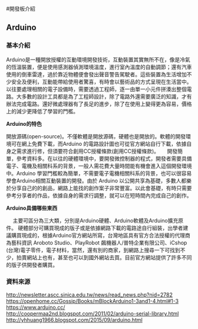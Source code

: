 #開發板介紹
## Arduino
### 基本介紹
Arduino是一種開放授權的互動環境開發技術，互動裝置其實無所不在，像是冷氣的恆溫裝置，便是使用感測器偵測環境溫度，進行室內溫度的自動調節；還有汽車使用的倒車雷達，過於靠近物體便會發出聲音警告駕駛者。這些裝置為生活增加不少安全及便利，互動能帶給使用者驚喜，有時會以藝術品的方式呈現在生活當中。
以往要處理相關的電子設備時，需要透過工程師，逐一由單一小元件拼湊出整個電路。大多數的設計工具都是為了工程師設計，除了電路外還需要廣泛的知識，才有辦法完成電路。還好微處理器有了長足的進步，除了在使用上變得更為容易，價格上的減少更降低了學習的門檻。
 
**Arduino的特色** 
 
開放源碼(open-source)。不僅軟體是開放源碼，硬體也是開放的。軟體的開發環境可在網上免費下載，而Arduino 的電路設計圖也可從官方網站自行下載，依據自身之需求進行修，但須要符合創用CC授權條款(創用CC授權條款)。
　	開發簡單，參考資料多。在以往的硬體環境中，要開發微控制器的程式，開發者需要具備電子、電機及相關科系的背景，一般人需花費大量時間能有機會進入這個開發環境中。Arduino 學習門檻較為簡單，不需要電子電機相關科系的背景，也可以很容易學會Arduino相關互動裝置的開發。由於 Arduino 以公開共享為基礎，多數人都樂於分享自己的的創品，網路上能找的創作案子非常豐富。以此會基礎，有時只需要參考分享者的作品，依據自身的需求行調整，就可以在短時間內完成自己的創作。
 
**Arduino具備哪些東西**
 
　	主要可區分為三大類，分別是Arduino硬體、Arduino軟體及Arduino擴充原件。
硬體部分可購買現成的版子或是依據網路下載的電路途自行組裝，出學者建議購買現成的，根據Arduino官方網站所寫，台灣地區具有官方合法授權的代理商為藝科資訊 Aroboto Studio、PlayRobot 飆機器人/普特企業有限公司、iCshop (台灣)電子零件，電子材料，當然，還有別的商家，到網路上搜尋一下可找到不少，拍賣網站上也有，甚至也可以到國外網站去買。目前官方網站提供了許多不同的版子供開發者購買。

### 資料來源
<http://newsletter.ascc.sinica.edu.tw/news/read_news.php?nid=2782>
https://openhome.cc/Gossip/Books/mBlockArduino1-3and1-4.html#1-3
https://www.arduino.cc/
http://coopermaa2nd.blogspot.com/2011/02/arduino-serial-library.html
http://yhhuang1966.blogspot.com/2015/09/arduino.html
